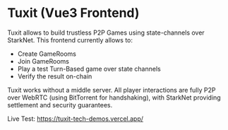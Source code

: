# Tuxit (Vue3 Frontend)

Tuxit allows to build trustless P2P Games using state-channels over StarkNet.
This frontend currently allows to:
 - Create GameRooms
 - Join GameRooms
 - Play a test Turn-Based game over state channels
 - Verify the result on-chain
 
Tuxit works without a middle server. All player interactions are fully P2P over WebRTC (using BitTorrent for handshaking), with StarkNet providing settlement and security guarantees.

Live Test: https://tuxit-tech-demos.vercel.app/
